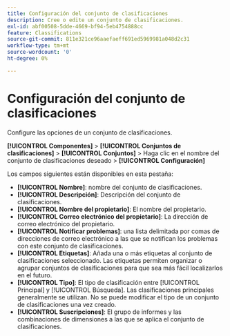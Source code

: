 ```yaml
---
title: Configuración del conjunto de clasificaciones
description: Cree o edite un conjunto de clasificaciones.
exl-id: abf00508-5dde-4669-bf94-5eb4754888cc
feature: Classifications
source-git-commit: 811e321ce96aaefaeff691ed5969981a048d2c31
workflow-type: tm+mt
source-wordcount: '0'
ht-degree: 0%

---
```


# Configuración del conjunto de clasificaciones

Configure las opciones de un conjunto de clasificaciones.

**[!UICONTROL Componentes]** > **[!UICONTROL Conjuntos de clasificaciones]** > **[!UICONTROL Conjuntos]** > Haga clic en el nombre del conjunto de clasificaciones deseado > **[!UICONTROL Configuración]**

Los campos siguientes están disponibles en esta pestaña:

* **[!UICONTROL Nombre]**: nombre del conjunto de clasificaciones.
* **[!UICONTROL Descripción]**: Descripción del conjunto de clasificaciones.
* **[!UICONTROL Nombre del propietario]**: El nombre del propietario.
* **[!UICONTROL Correo electrónico del propietario]**: La dirección de correo electrónico del propietario.
* **[!UICONTROL Notificar problemas]**: una lista delimitada por comas de direcciones de correo electrónico a las que se notifican los problemas con este conjunto de clasificaciones.
* **[!UICONTROL Etiquetas]**: Añada una o más etiquetas al conjunto de clasificaciones seleccionado. Las etiquetas permiten organizar o agrupar conjuntos de clasificaciones para que sea más fácil localizarlos en el futuro.
* **[!UICONTROL Tipo]**: El tipo de clasificación entre [!UICONTROL Principal] y [!UICONTROL Búsqueda]. Las clasificaciones principales generalmente se utilizan. No se puede modificar el tipo de un conjunto de clasificaciones una vez creado.
* **[!UICONTROL Suscripciones]**: El grupo de informes y las combinaciones de dimensiones a las que se aplica el conjunto de clasificaciones.
